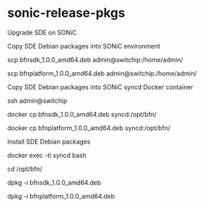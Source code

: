 # sonic-release-pkgs

Upgrade SDE on SONiC


Copy SDE Debian packages into SONiC environment


scp bfnsdk_1.0.0_amd64.deb admin@switchip:/home/admin/
  
scp bfnplatform_1.0.0_amd64.deb admin@switchip:/home/admin/  


Copy SDE Debian packages into SONiC syncd Docker container

ssh admin@switchip
  
docker cp bfnsdk_1.0.0_amd64.deb syncd:/opt/bfn/
  
docker cp bfnplatform_1.0.0_amd64.deb syncd:/opt/bfn/


Install SDE Debian packages

docker exec -ti syncd bash

cd /opt/bfn/

dpkg -i bfnsdk_1.0.0_amd64.deb

dpkg -i bfnplatform_1.0.0_amd64.deb
